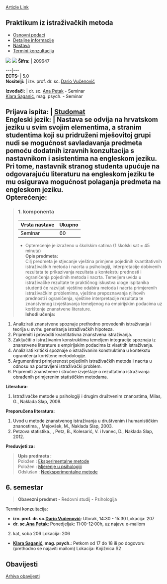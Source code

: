 [Article Link](https://www.fhs.hr/predmet/piim_b)

## Praktikum iz istraživačkih metoda
  * [Osnovni podaci](https://www.fhs.hr/predmet/piim_b#v1id-904853_785236_1_0 "Osnovni podaci")
  * [Detaljne informacije](https://www.fhs.hr/predmet/piim_b#v1id-904853_785236_1_1 "Detaljne informacije")
  * [Nastava](https://www.fhs.hr/predmet/piim_b#v1id-904853_785236_1_2 "Nastava")
  * [Termini konzultacija](https://www.fhs.hr/predmet/piim_b#v1id-904853_785236_1_3 "Termini konzultacija")


[![](https://www.fhs.hr/img/flags/gif/hr.gif)](https://www.fhs.hr/predmet/piim_b) [![](https://www.fhs.hr/img/flags/gif/gb.gif)](https://www.fhs.hr/en/course/rmp_b)
**Šifra:** |  209647  
  
---|---  
**ECTS:** |  5.0   
**Nositelji:** |  izv. prof. dr. sc. [Dario Vučenović](https://www.fhs.hr/djelatnik/dario.vucenovic)   
  
**Izvođači:** |  dr. sc. [Ana Petak](https://www.fhs.hr/djelatnik/ana.petak) - Seminar  
[Klara Saganić](https://www.fhs.hr/djelatnik/klara.saganic), mag. psych. - Seminar  
  
**Prijava ispita:** |  [Studomat](http://www.isvu.hr/studomat)  
**Engleski jezik:** |  Nastava se odvija na hrvatskom jeziku u svim svojim elementima, a stranim studentima koji su pridruženi mješovitoj grupi nudi se mogućnost savladavanja predmeta pomoću dodatnih izravnih konzultacija s nastavnikom i asistentima na engleskom jeziku. Pri tome, nastavnik stranog studenta upućuje na odgovarajuću literaturu na engleskom jeziku te mu osigurava mogućnost polaganja predmeta na engleskom jeziku.   
**Opterećenje:**  
---  
> ### 1. komponenta
> | Vrsta nastave | Ukupno  
> ---|---  
> Seminar | 60  
> * Opterećenje je izraženo u školskim satima (1 školski sat = 45 minuta)   
**Opis predmeta:**  
> Cilj predmeta je stjecanje vještina primjene pojedinih kvantitativnih istraživačkih metoda i nacrta u psihologiji, interpretacije dobivenih rezultata te prikazivanja rezultata u kontekstu prednosti i ograničenja pojedinih metoda i nacrta. Temeljem uvida u istraživačke rezultate te praktičnog iskustva uloge ispitanika studenti će razvijati vještine odabira metoda i nacrta primjerenih istraživačkim problemima, vještine prepoznavanja njihovih prednosti i ograničenja, vještine interpretacije rezultata te znanstvenog izvještavanja temeljenog na empirijskim podacima uz korištenje znanstvene literature.  
**Ishodi učenja:**  
  1. Analizirati znanstvene spoznaje prethodno provedenih istraživanja i teorija u svrhu generiranja istraživačkih hipoteza.
  2. Pripremiti i provoditi kvantitativna znanstvena istraživanja.
  3. Zaključiti o istraživanim konstruktima temeljem integracije spoznaja iz znanstvene literature s empirijskim podacima iz vlastitih istraživanja.
  4. Analizirati kritički spoznaje o istraživanim konstruktima u kontekstu ograničenja korištene metodologije.
  5. Argumentirati primjerenost pojedinih istraživačkih metoda i nacrta u odnosu na postavljeni istraživački problem.
  6. Pripremiti znanstvene i stručne izvještaje o rezultatima istraživanja obrađenih primjerenim statističkim metodama.

  
**Literatura:**  
  1. Istraživačke metode u psihologiji i drugim društvenim znanostima, Milas, G., Naklada Slap, 2009. 

  
**Preporučena literatura:**  
  1. Uvod u metode znanstvenog istraživanja u društvenim i humanističkim znanostima, , Mejovšek, M., Naklada Slap, 2003.
  2. Petzova statistika., , Petz, B., Kolesarić, V. i Ivanec, D., Naklada Slap, 2012.

  
**Preduvjeti za:**  
> **Upis predmeta :**  
>  Položen : [Eksperimentalne metode](https://www.fhs.hr/predmet/eksmet_a)  
>  Položen : [Mjerenje u psihologiji](https://www.fhs.hr/predmet/mup_a)  
>  Odslušan : [Neeksperimentalne metode](https://www.fhs.hr/predmet/neemet)  
>   
**6. semestar**  
---  
> **Obavezni predmet** - Redovni studij - Psihologija  
>   
Termini konzultacija: 
  * **izv. prof. dr. sc.[Dario Vučenović](https://www.fhs.hr/djelatnik/dario.vucenovic)**: 
Utorak, 14:30 - 15:30
Lokacija: 207 
  * **dr. sc.[Ana Petak](https://www.fhs.hr/djelatnik/ana.petak)**: 
Ponedjeljak: 11:00-12:00h, uz najavu e-mailom  
  
2. kat, soba 206
Lokacija: 206 
  * **[Klara Saganić](https://www.fhs.hr/djelatnik/klara.saganic), mag. psych.**: 
Petkom od 17 do 18 ili po dogovoru (prethodno se najaviti mailom)
Lokacija: Knjižnica S2 


## Obavijesti
[Arhiva obavijesti](https://www.fhs.hr/predmet/piim_b?@=21a3y#news_118198 "Arhiva obavijesti")
